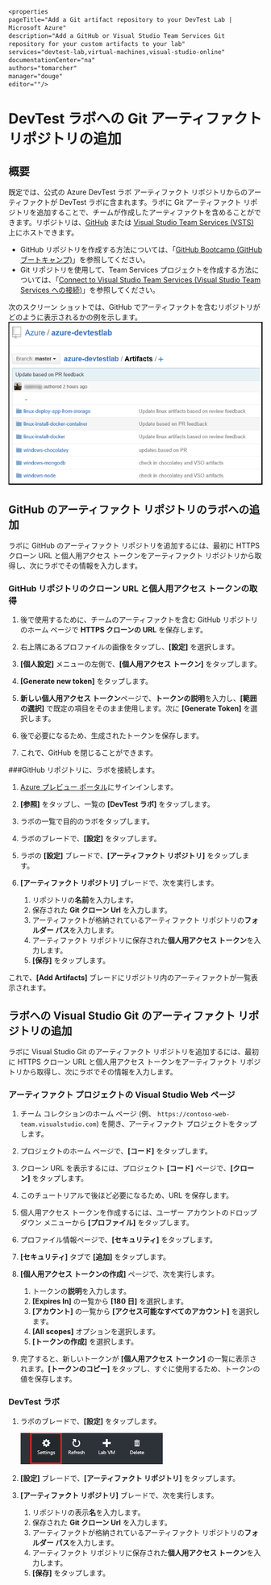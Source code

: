     <properties
	pageTitle="Add a Git artifact repository to your DevTest Lab | Microsoft Azure"
	description="Add a GitHub or Visual Studio Team Services Git repository for your custom artifacts to your lab"
	services="devtest-lab,virtual-machines,visual-studio-online"
	documentationCenter="na"
	authors="tomarcher"
	manager="douge"
	editor=""/>

<tags
	ms.service="devtest-lab"
	ms.workload="na"
	ms.tgt_pltfrm="na"
	ms.devlang="na"
	ms.topic="article"
	ms.date="11/01/2015"
	ms.author="tarcher"/>

# DevTest ラボへの Git アーティファクト リポジトリの追加

## 概要

既定では、公式の Azure DevTest ラボ アーティファクト リポジトリからのアーティファクトが DevTest ラボに含まれます。ラボに Git アーティファクト リポジトリを追加することで、チームが作成したアーティファクトを含めることができます。リポジトリは、[GitHub](https://github.com) または [Visual Studio Team Services (VSTS)](https://visualstudio.com) 上にホストできます。

- GitHub リポジトリを作成する方法については、「[GitHub Bootcamp (GitHub ブートキャンプ)](https://help.github.com/categories/bootcamp/)」を参照してください。
- Git リポジトリを使用して、Team Services プロジェクトを作成する方法については、「[Connect to Visual Studio Team Services (Visual Studio Team Services への接続)](https://www.visualstudio.com/get-started/setup/connect-to-visual-studio-online)」を参照してください。

次のスクリーン ショットでは、GitHub でアーティファクトを含むリポジトリがどのように表示されるかの例を示します。 ![GitHub アーティファクト リポジトリのサンプル](./media/devtest-lab-add-artifact-repo/devtestlab-github-artifact-repo-home.png)

## GitHub のアーティファクト リポジトリのラボへの追加

ラボに GitHub のアーティファクト リポジトリを追加するには、最初に HTTPS クローン URL と個人用アクセス トークンをアーティファクト リポジトリから取得し、次にラボでその情報を入力します。

### GitHub リポジトリのクローン URL と個人用アクセス トークンの取得

1. 後で使用するために、チームのアーティファクトを含む GitHub リポジトリのホーム ページで **HTTPS クローンの URL** を保存します。

1. 右上隅にあるプロファイルの画像をタップし、**[設定]** を選択します。

1. **[個人設定]** メニューの左側で、**[個人用アクセス トークン]** をタップします。

1. **[Generate new token]** をタップします。

1. **新しい個人用アクセス トークン**ページで、**トークンの説明**を入力し、**[範囲の選択]** で既定の項目をそのまま使用します。次に **[Generate Token]** を選択します。

1. 後で必要になるため、生成されたトークンを保存します。

1. これで、GitHub を閉じることができます。

###GitHub リポジトリに、ラボを接続します。

1. [Azure プレビュー ポータル](https://portal.azure.com)にサインインします。

1. **[参照]** をタップし、一覧の **[DevTest ラボ]** をタップします。

1. ラボの一覧で目的のラボをタップします。

1. ラボのブレードで、**[設定]** をタップします。

1. ラボの **[設定]** ブレードで、**[アーティファクト リポジトリ]** をタップします。

1. **[アーティファクト リポジトリ]** ブレードで、次を実行します。

    1. リポジトリの**名前**を入力します。
    1. 保存された **Git クローン Url** を入力します。
    2. アーティファクトが格納されているアーティファクト リポジトリの**フォルダー パス**を入力します。
    3. アーティファクト リポジトリに保存された**個人用アクセス トークン**を入力します。
    4. **[保存]** をタップします。

これで、**[Add Artifacts]** ブレードにリポジトリ内のアーティファクトが一覧表示されます。

## ラボへの Visual Studio Git のアーティファクト リポジトリの追加

ラボに Visual Studio Git のアーティファクト リポジトリを追加するには、最初に HTTPS クローン URL と個人用アクセス トークンをアーティファクト リポジトリから取得し、次にラボでその情報を入力します。

### アーティファクト プロジェクトの Visual Studio Web ページ

1. チーム コレクションのホーム ページ (例、 `https://contoso-web-team.visualstudio.com`) を開き、アーティファクト プロジェクトをタップします。

2. プロジェクトのホーム ページで、**[コード]** をタップします。

1. クローン URL を表示するには、プロジェクト **[コード]** ページで、**[クローン]** をタップします。

1. このチュートリアルで後ほど必要になるため、URL を保存します。

1. 個人用アクセス トークンを作成するには、ユーザー アカウントのドロップダウン メニューから **[プロファイル]** をタップします。

1. プロファイル情報ページで、**[セキュリティ]** をタップします。

1. **[セキュリティ]** タブで **[追加]** をタップします。

1. **[個人用アクセス トークンの作成]** ページで、次を実行します。

    1. トークンの**説明**を入力します。
    2. **[Expires In]** の一覧から **[180 日]** を選択します。
    3. **[アカウント]** の一覧から **[アクセス可能なすべてのアカウント]** を選択します。
    4. **[All scopes]** オプションを選択します。
    5. **[トークンの作成]** を選択します。

1. 完了すると、新しいトークンが **[個人用アクセス トークン]** の一覧に表示されます。**[トークンのコピー]** をタップし、すぐに使用するため、トークンの値を保存します。

### DevTest ラボ

1. ラボのブレードで、**[設定]** をタップします。

    ![設定の選択](./media/devtest-lab-add-artifact-repo/devtestlab-add-artifacts-repo-open-dtl-settings.png)

1. **[設定]** ブレードで、**[アーティファクト リポジトリ]** をタップします。

1. **[アーティファクト リポジトリ]** ブレードで、次を実行します。

    1. リポジトリの表示**名**を入力します。
    1. 保存された **Git クローン Url** を入力します。
    2. アーティファクトが格納されているアーティファクト リポジトリの**フォルダー パス**を入力します。
    3. アーティファクト リポジトリに保存された**個人用アクセス トークン**を入力します。
    4. **[保存]** をタップします。

<!---HONumber=AcomDC_0128_2016-->